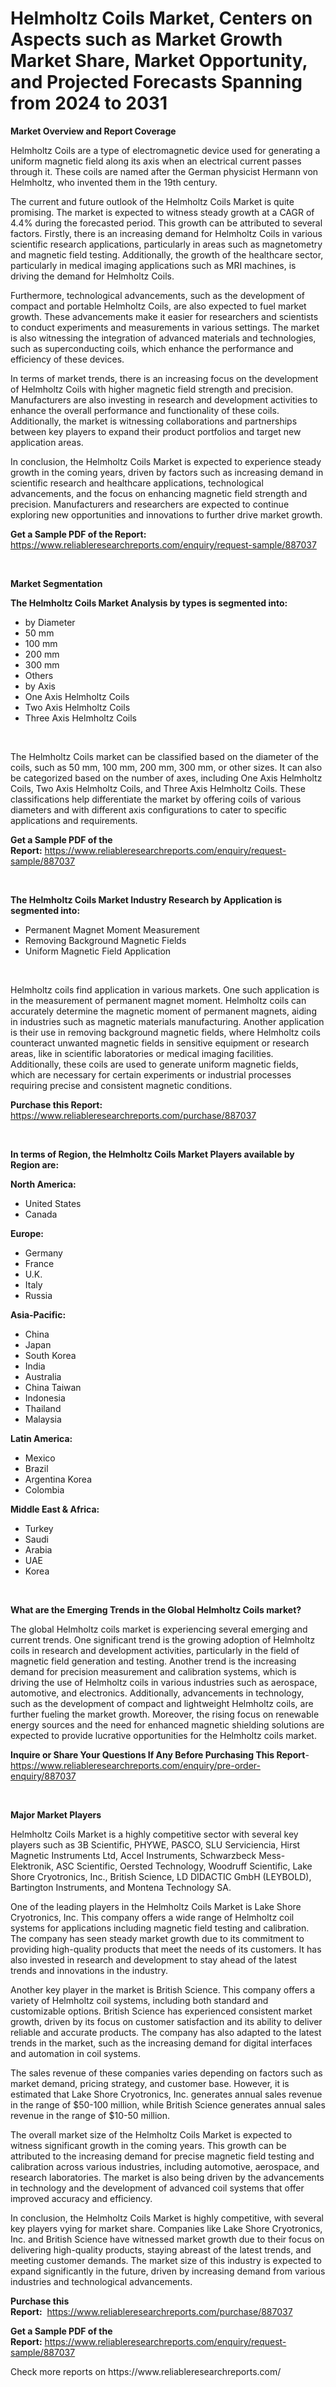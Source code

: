 <p><h1>Helmholtz Coils Market, Centers on Aspects such as Market Growth Market Share, Market Opportunity, and Projected Forecasts Spanning from 2024 to 2031</h1></p><p><strong>Market Overview and Report Coverage</strong></p>
<p><p>Helmholtz Coils are a type of electromagnetic device used for generating a uniform magnetic field along its axis when an electrical current passes through it. These coils are named after the German physicist Hermann von Helmholtz, who invented them in the 19th century.</p><p>The current and future outlook of the Helmholtz Coils Market is quite promising. The market is expected to witness steady growth at a CAGR of 4.4% during the forecasted period. This growth can be attributed to several factors. Firstly, there is an increasing demand for Helmholtz Coils in various scientific research applications, particularly in areas such as magnetometry and magnetic field testing. Additionally, the growth of the healthcare sector, particularly in medical imaging applications such as MRI machines, is driving the demand for Helmholtz Coils.</p><p>Furthermore, technological advancements, such as the development of compact and portable Helmholtz Coils, are also expected to fuel market growth. These advancements make it easier for researchers and scientists to conduct experiments and measurements in various settings. The market is also witnessing the integration of advanced materials and technologies, such as superconducting coils, which enhance the performance and efficiency of these devices.</p><p>In terms of market trends, there is an increasing focus on the development of Helmholtz Coils with higher magnetic field strength and precision. Manufacturers are also investing in research and development activities to enhance the overall performance and functionality of these coils. Additionally, the market is witnessing collaborations and partnerships between key players to expand their product portfolios and target new application areas.</p><p>In conclusion, the Helmholtz Coils Market is expected to experience steady growth in the coming years, driven by factors such as increasing demand in scientific research and healthcare applications, technological advancements, and the focus on enhancing magnetic field strength and precision. Manufacturers and researchers are expected to continue exploring new opportunities and innovations to further drive market growth.</p></p>
<p><strong>Get a Sample PDF of the Report:</strong> <a href="https://www.reliableresearchreports.com/enquiry/request-sample/887037">https://www.reliableresearchreports.com/enquiry/request-sample/887037</a></p>
<p>&nbsp;</p>
<p><strong>Market Segmentation</strong></p>
<p><strong>The Helmholtz Coils Market Analysis by types is segmented into:</strong></p>
<p><ul><li>by Diameter</li><li>50 mm</li><li>100 mm</li><li>200 mm</li><li>300 mm</li><li>Others</li><li>by Axis</li><li>One Axis Helmholtz Coils</li><li>Two Axis Helmholtz Coils</li><li>Three Axis Helmholtz Coils</li></ul></p>
<p>&nbsp;</p>
<p><p>The Helmholtz Coils market can be classified based on the diameter of the coils, such as 50 mm, 100 mm, 200 mm, 300 mm, or other sizes. It can also be categorized based on the number of axes, including One Axis Helmholtz Coils, Two Axis Helmholtz Coils, and Three Axis Helmholtz Coils. These classifications help differentiate the market by offering coils of various diameters and with different axis configurations to cater to specific applications and requirements.</p></p>
<p><strong>Get a Sample PDF of the Report:</strong>&nbsp;<a href="https://www.reliableresearchreports.com/enquiry/request-sample/887037">https://www.reliableresearchreports.com/enquiry/request-sample/887037</a></p>
<p>&nbsp;</p>
<p><strong>The Helmholtz Coils Market Industry Research by Application is segmented into:</strong></p>
<p><ul><li>Permanent Magnet Moment Measurement</li><li>Removing Background Magnetic Fields</li><li>Uniform Magnetic Field Application</li></ul></p>
<p>&nbsp;</p>
<p><p>Helmholtz coils find application in various markets. One such application is in the measurement of permanent magnet moment. Helmholtz coils can accurately determine the magnetic moment of permanent magnets, aiding in industries such as magnetic materials manufacturing. Another application is their use in removing background magnetic fields, where Helmholtz coils counteract unwanted magnetic fields in sensitive equipment or research areas, like in scientific laboratories or medical imaging facilities. Additionally, these coils are used to generate uniform magnetic fields, which are necessary for certain experiments or industrial processes requiring precise and consistent magnetic conditions.</p></p>
<p><strong>Purchase this Report:</strong>&nbsp; <a href="https://www.reliableresearchreports.com/purchase/887037">https://www.reliableresearchreports.com/purchase/887037</a></p>
<p>&nbsp;</p>
<p><strong>In terms of Region, the Helmholtz Coils Market Players available by Region are:</strong></p>
<p>
    <p> <strong> North America: </strong>
        <ul>
            <li>United States</li>
            <li>Canada</li>
        </ul>
        </p> 
    <p> <strong> Europe: </strong>
        <ul>
            <li>Germany</li>
            <li>France</li>
            <li>U.K.</li>
            <li>Italy</li>
            <li>Russia</li>
        </ul>
        </p> 
    <p> <strong> Asia-Pacific: </strong>
        <ul>
            <li>China</li>
            <li>Japan</li>
            <li>South Korea</li>
            <li>India</li>
            <li>Australia</li>
            <li>China Taiwan</li>
            <li>Indonesia</li>
            <li>Thailand</li>
            <li>Malaysia</li>
        </ul>
        </p> 
    <p> <strong> Latin America: </strong>
        <ul>
            <li>Mexico</li>
            <li>Brazil</li>
            <li>Argentina Korea</li>
            <li>Colombia</li>
        </ul>
        </p> 
    <p> <strong> Middle East & Africa: </strong>
        <ul>
            <li>Turkey</li>
            <li>Saudi</li>
            <li>Arabia</li>
            <li>UAE</li>
            <li>Korea</li>
        </ul>
    </p>
    </p>
<p>&nbsp;</p>
<p><strong>What are the Emerging Trends in the Global Helmholtz Coils market?</strong></p>
<p><p>The global Helmholtz coils market is experiencing several emerging and current trends. One significant trend is the growing adoption of Helmholtz coils in research and development activities, particularly in the field of magnetic field generation and testing. Another trend is the increasing demand for precision measurement and calibration systems, which is driving the use of Helmholtz coils in various industries such as aerospace, automotive, and electronics. Additionally, advancements in technology, such as the development of compact and lightweight Helmholtz coils, are further fueling the market growth. Moreover, the rising focus on renewable energy sources and the need for enhanced magnetic shielding solutions are expected to provide lucrative opportunities for the Helmholtz coils market.</p></p>
<p><strong>Inquire or Share Your Questions If Any Before Purchasing This Report</strong>- <a href="https://www.reliableresearchreports.com/enquiry/pre-order-enquiry/887037">https://www.reliableresearchreports.com/enquiry/pre-order-enquiry/887037</a></p>
<p>&nbsp;</p>
<p><strong>Major Market Players</strong></p>
<p><p>Helmholtz Coils Market is a highly competitive sector with several key players such as 3B Scientific, PHYWE, PASCO, SLU Serviciencia, Hirst Magnetic Instruments Ltd, Accel Instruments, Schwarzbeck Mess-Elektronik, ASC Scientific, Oersted Technology, Woodruff Scientific, Lake Shore Cryotronics, Inc., British Science, LD DIDACTIC GmbH (LEYBOLD), Bartington Instruments, and Montena Technology SA. </p><p>One of the leading players in the Helmholtz Coils Market is Lake Shore Cryotronics, Inc. This company offers a wide range of Helmholtz coil systems for applications including magnetic field testing and calibration. The company has seen steady market growth due to its commitment to providing high-quality products that meet the needs of its customers. It has also invested in research and development to stay ahead of the latest trends and innovations in the industry.</p><p>Another key player in the market is British Science. This company offers a variety of Helmholtz coil systems, including both standard and customizable options. British Science has experienced consistent market growth, driven by its focus on customer satisfaction and its ability to deliver reliable and accurate products. The company has also adapted to the latest trends in the market, such as the increasing demand for digital interfaces and automation in coil systems.</p><p>The sales revenue of these companies varies depending on factors such as market demand, pricing strategy, and customer base. However, it is estimated that Lake Shore Cryotronics, Inc. generates annual sales revenue in the range of $50-100 million, while British Science generates annual sales revenue in the range of $10-50 million.</p><p>The overall market size of the Helmholtz Coils Market is expected to witness significant growth in the coming years. This growth can be attributed to the increasing demand for precise magnetic field testing and calibration across various industries, including automotive, aerospace, and research laboratories. The market is also being driven by the advancements in technology and the development of advanced coil systems that offer improved accuracy and efficiency.</p><p>In conclusion, the Helmholtz Coils Market is highly competitive, with several key players vying for market share. Companies like Lake Shore Cryotronics, Inc. and British Science have witnessed market growth due to their focus on delivering high-quality products, staying abreast of the latest trends, and meeting customer demands. The market size of this industry is expected to expand significantly in the future, driven by increasing demand from various industries and technological advancements.</p></p>
<p><strong>Purchase this Report:</strong>&nbsp;&nbsp;<a href="https://www.reliableresearchreports.com/purchase/887037">https://www.reliableresearchreports.com/purchase/887037</a></p>
<p></p>
<p><strong>Get a Sample PDF of the Report:</strong>&nbsp;<a href="https://www.reliableresearchreports.com/enquiry/request-sample/887037">https://www.reliableresearchreports.com/enquiry/request-sample/887037</a></p>
<p>Check more reports on https://www.reliableresearchreports.com/</p>